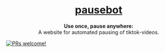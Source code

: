 <h1 align="center">
  <a href="http://enigmatic-bastion-17314.herokuapp.com/">
    pausebot
  </a>
</h1>

<p align="center">
  <strong>Use once, pause anywhere:</strong><br>
  A website for automated pausing of tiktok-videos.
</p>

<a href="https://github.com/emergenz/pausebot/CONTRIBUTING.md">
    <img src="https://img.shields.io/badge/PRs-welcome-brightgreen.svg" alt="PRs welcome!" />
</a>


